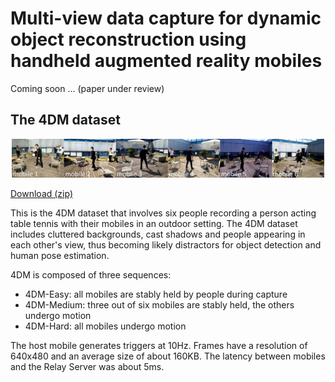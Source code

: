 # Multi-view data capture for dynamic object reconstruction using handheld augmented reality mobiles
Coming soon ... (paper under review)

## The 4DM dataset

<p align="center"><img src="assets/4dm_sample.png" width="500"></p>

[Download (zip)](https://drive.google.com/file/d/1AvkGph7TXxsxoqQXEVZErHHllutC4Ncc/view?usp=sharing)

This is the 4DM dataset that involves six people recording a person acting table tennis with their mobiles in an outdoor setting.
The 4DM dataset includes cluttered backgrounds, cast shadows and people appearing in each other's view, thus becoming likely distractors for object detection and human pose estimation.

4DM is composed of three sequences: 
- 4DM-Easy: all mobiles are stably held by people during capture 
- 4DM-Medium: three out of six mobiles are stably held, the others undergo motion
- 4DM-Hard: all mobiles undergo motion

The host mobile generates triggers at 10Hz. Frames have a resolution of 640x480 and an average size of about 160KB. The latency between mobiles and the Relay Server was about 5ms.
